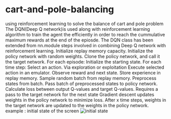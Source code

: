 # cart-and-pole-balancing
using reinforcement learning to solve the balance of cart and pole problem
The DQN(Deep Q network)is used along with reinforcement learning algorithm to train the agent the efficiently in order to reach the cummulative maximum rewards at the end of the epiosde.
The DQN class has been extended from nn.module
steps involved in combining Deep Q network with reinforcement learning.
Initialize replay memory capacity.
Initialize the policy network with random weights.
Clone the policy network, and call it the target network.
For each episode:
Initialize the starting state.
For each time step:
Select an action.
Via exploration or exploitation
Execute selected action in an emulator.
Observe reward and next state.
Store experience in replay memory.
Sample random batch from replay memory.
Preprocess states from batch.
Pass batch of preprocessed states to policy network.
Calculate loss between output Q-values and target Q-values.
Requires a pass to the target network for the next state
Gradient descent updates weights in the policy network to minimize loss.
After x time steps, weights in the target network are updated to the weights in the policy network.
example :
initial state of the screen
![initial state](https://user-images.githubusercontent.com/68875720/105173916-0375ce80-5b22-11eb-95c3-561c1599259b.jpg)
